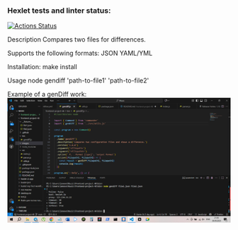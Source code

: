 ### Hexlet tests and linter status:
[![Actions Status](https://github.com/Hante-St/frontend-project-46/actions/workflows/hexlet-check.yml/badge.svg)](https://github.com/Hante-St/frontend-project-46/actions)

Description
Compares two files for differences. 

Supports the following formats:
JSON
YAML/YML

Installation:
make install

Usage
node gendiff 'path-to-file1' 'path-to-file2'

Example of a genDiff work:
![example gendiff](images/example_gendiff.png)
